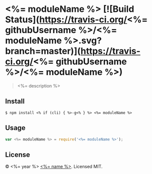 # <%= moduleName %> [![Build Status](https://travis-ci.org/<%= githubUsername %>/<%= moduleName %>.svg?branch=master)](https://travis-ci.org/<%= githubUsername %>/<%= moduleName %>)

> <%= description %> 

## Install

```shell
$ npm install <% if (cli) { %>-g<% } %> <%= moduleName %>
```

## Usage

```js
var <%= moduleName %> = require('<%= moduleName %>');
```

## License

© <%= year %> [<%= name %>](<%= website %>).  Licensed MIT.
